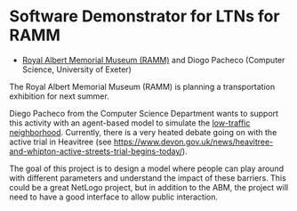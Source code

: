 # Software Demonstrator for LTNs for RAMM

* [Royal Albert Memorial Museum (RAMM)](https://rammuseum.org.uk/) and Diogo Pacheco (Computer Science, University of Exeter)

The Royal Albert Memorial Museum (RAMM) is planning a transportation exhibition
for next summer.

Diego Pacheco from the Computer Science Department wants to support this
activity with an agent-based model to simulate the [low-traffic
neighborhood](https://en.wikipedia.org/wiki/Low_Traffic_Neighbourhood).
Currently, there is a very heated debate going on with the active trial in
Heavitree (see <https://www.devon.gov.uk/news/heavitree-and-whipton-active-streets-trial-begins-today/>).

The goal of this project is to design a model where people can play around with
different parameters and understand the impact of these barriers. This could be
a great NetLogo project, but in addition to the ABM, the project will need to
have a good interface to allow public interaction.

